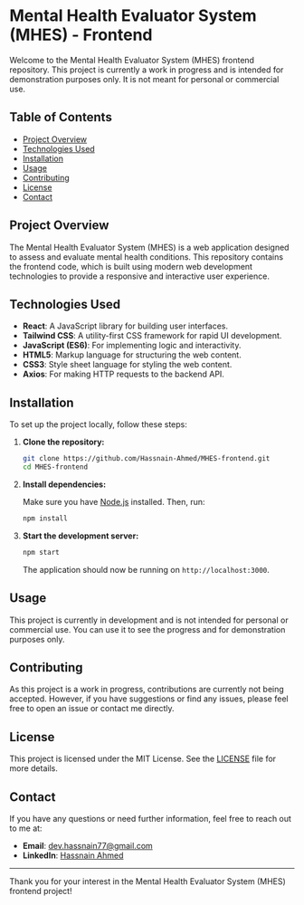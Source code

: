 # Mental Health Evaluator System (MHES) - Frontend

Welcome to the Mental Health Evaluator System (MHES) frontend repository. This project is currently a work in progress and is intended for demonstration purposes only. It is not meant for personal or commercial use.

## Table of Contents

- [Project Overview](#project-overview)
- [Technologies Used](#technologies-used)
- [Installation](#installation)
- [Usage](#usage)
- [Contributing](#contributing)
- [License](#license)
- [Contact](#contact)

## Project Overview

The Mental Health Evaluator System (MHES) is a web application designed to assess and evaluate mental health conditions. This repository contains the frontend code, which is built using modern web development technologies to provide a responsive and interactive user experience.

## Technologies Used

- **React**: A JavaScript library for building user interfaces.
- **Tailwind CSS**: A utility-first CSS framework for rapid UI development.
- **JavaScript (ES6)**: For implementing logic and interactivity.
- **HTML5**: Markup language for structuring the web content.
- **CSS3**: Style sheet language for styling the web content.
- **Axios**: For making HTTP requests to the backend API.

## Installation

To set up the project locally, follow these steps:

1. **Clone the repository:**

    ```bash
    git clone https://github.com/Hassnain-Ahmed/MHES-frontend.git
    cd MHES-frontend
    ```

2. **Install dependencies:**

    Make sure you have [Node.js](https://nodejs.org/) installed. Then, run:

    ```bash
    npm install
    ```

3. **Start the development server:**

    ```bash
    npm start
    ```

    The application should now be running on `http://localhost:3000`.

## Usage

This project is currently in development and is not intended for personal or commercial use. You can use it to see the progress and for demonstration purposes only.

## Contributing

As this project is a work in progress, contributions are currently not being accepted. However, if you have suggestions or find any issues, please feel free to open an issue or contact me directly.

## License

This project is licensed under the MIT License. See the [LICENSE](LICENSE) file for more details.

## Contact

If you have any questions or need further information, feel free to reach out to me at:

- **Email**: dev.hassnain77@gmail.com
- **LinkedIn**: [Hassnain Ahmed](https://www.linkedin.com/in/hasnain-ahmed-869741291/)

---

Thank you for your interest in the Mental Health Evaluator System (MHES) frontend project!
